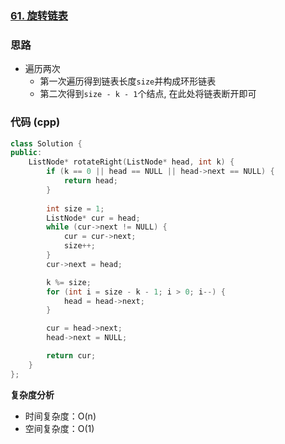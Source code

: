 ### [61. 旋转链表](https://leetcode.cn/problems/rotate-list/)
### 思路
* 遍历两次
  - 第一次遍历得到链表长度`size`并构成环形链表
  - 第二次得到`size - k - 1`个结点, 在此处将链表断开即可
### 代码 (cpp)
```cpp
class Solution {
public:
    ListNode* rotateRight(ListNode* head, int k) {
        if (k == 0 || head == NULL || head->next == NULL) {
            return head;
        }
        
        int size = 1;
        ListNode* cur = head;
        while (cur->next != NULL) {
            cur = cur->next;
            size++;
        }
        cur->next = head;

        k %= size;
        for (int i = size - k - 1; i > 0; i--) {
            head = head->next;
        }

        cur = head->next;
        head->next = NULL;

        return cur;
    }
};
```
**复杂度分析**
- 时间复杂度：O(n)
- 空间复杂度：O(1)
